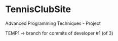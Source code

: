 # TennisClubSite
Advanced Programming Techniques - Project

TEMP1 -> branch for commits of developer #1 (of 3)
